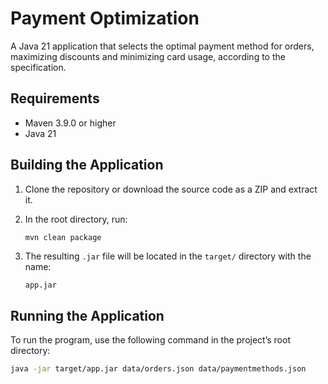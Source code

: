 # Payment Optimization

A Java 21 application that selects the optimal payment method for orders, maximizing discounts and minimizing card usage, according to the specification.

## Requirements

- Maven 3.9.0 or higher
- Java 21

## Building the Application

1. Clone the repository or download the source code as a ZIP and extract it.
2. In the root directory, run:

    ```bash
    mvn clean package
    ```

3. The resulting `.jar` file will be located in the `target/` directory with the name:

    ```
    app.jar
    ```

## Running the Application

To run the program, use the following command in the project’s root directory:

```bash
java -jar target/app.jar data/orders.json data/paymentmethods.json
